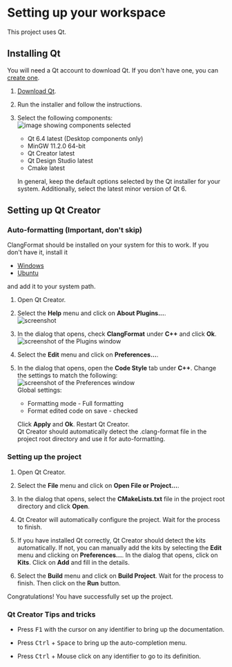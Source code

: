 # Setting up your workspace

This project uses Qt.

## Installing Qt

You will need a Qt account to download Qt. If you don't have one, you can [create one](https://login.qt.io/register).

1. [Download Qt](https://www.qt.io/download-qt-installer).

2. Run the installer and follow the instructions.

3. Select the following components:  
![image showing components selected](https://user-images.githubusercontent.com/90329875/210178913-24706279-db3d-4fb2-95c6-02f3287e383a.png)  
    - Qt 6.4 latest (Desktop components only)
    - MinGW 11.2.0 64-bit
    - Qt Creator latest
    - Qt Design Studio latest
    - Cmake latest

    In general, keep the default options selected by the Qt installer for your system. Additionally, select the latest minor version of Qt 6.

## Setting up Qt Creator

### Auto-formatting **(Important, don't skip)**

ClangFormat should be installed on your system for this to work. If you don't have it, install it

- [Windows](https://superuser.com/questions/1505283/how-to-install-clang-format-on-mingw-windows)
- [Ubuntu](https://stackoverflow.com/questions/20756924/how-can-i-install-clang-format-in-ubuntu#49718985)

and add it to your system path.

1. Open Qt Creator.

2. Select the **Help** menu and click on **About Plugins...**.  
![screenshot](https://user-images.githubusercontent.com/90329875/210179722-64601873-0796-420b-829c-77d22a016dfe.png)

3. In the dialog that opens, check **ClangFormat** under **C++** and click **Ok**.  
![screenshot of the Plugins window](https://user-images.githubusercontent.com/90329875/210179781-d2980aaa-a18c-4c86-ad3e-c7194a333f63.png)

4. Select the **Edit** menu and click on **Preferences...**.

5. In the dialog that opens, open the **Code Style** tab under **C++**. Change the settings to match the following:  
![screenshot of the Preferences window](https://user-images.githubusercontent.com/90329875/210544267-9cb7a8b7-250d-496d-9e84-4775aed7fb88.png)  
    Global settings:
    - Formatting mode - Full formatting
    - Format edited code on save - checked

    Click **Apply** and **Ok**. Restart Qt Creator.  
    Qt Creator should automatically detect the .clang-format file in the project root directory and use it for auto-formatting.

### Setting up the project

1. Open Qt Creator.

2. Select the **File** menu and click on **Open File or Project...**.

3. In the dialog that opens, select the **CMakeLists.txt** file in the project root directory and click **Open**.

4. Qt Creator will automatically configure the project. Wait for the process to finish.

5. If you have installed Qt correctly, Qt Creator should detect the kits automatically. If not, you can manually add the kits by selecting the **Edit** menu and clicking on **Preferences...**. In the dialog that opens, click on **Kits**. Click on **Add** and fill in the details.

6. Select the **Build** menu and click on **Build Project**. Wait for the process to finish. Then click on the **Run** button.

Congratulations! You have successfully set up the project.

### Qt Creator Tips and tricks

- Press <kbd>F1</kbd> with the cursor on any identifier to bring up the documentation.

- Press <kbd>Ctrl</kbd> + <kbd>Space</kbd> to bring up the auto-completion menu.

- Press <kbd>Ctrl</kbd> + Mouse click on any identifier to go to its definition.
